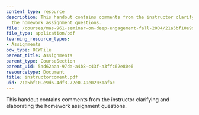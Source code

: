 ```yaml
---
content_type: resource
description: This handout contains comments from the instructor clarifying and elaborating
  the homework assignment questions.
file: /courses/mas-961-seminar-on-deep-engagement-fall-2004/21a5bf10e9d64df372e049e02031afac_instructorcoment.pdf
file_type: application/pdf
learning_resource_types:
- Assignments
ocw_type: OCWFile
parent_title: Assignments
parent_type: CourseSection
parent_uid: 5ad62aaa-97da-a4b8-c43f-a3ffc62e80e6
resourcetype: Document
title: instructorcoment.pdf
uid: 21a5bf10-e9d6-4df3-72e0-49e02031afac
---
```

This handout contains comments from the instructor clarifying and elaborating the homework assignment questions.

